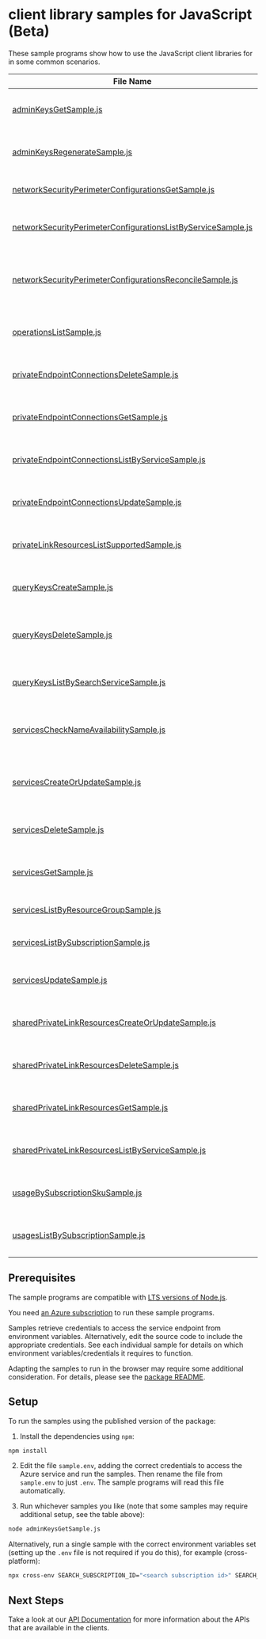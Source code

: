 # client library samples for JavaScript (Beta)

These sample programs show how to use the JavaScript client libraries for in some common scenarios.

| **File Name**                                                                                                             | **Description**                                                                                                                                                                                                                                                                                                                                                                                                 |
| ------------------------------------------------------------------------------------------------------------------------- | --------------------------------------------------------------------------------------------------------------------------------------------------------------------------------------------------------------------------------------------------------------------------------------------------------------------------------------------------------------------------------------------------------------- |
| [adminKeysGetSample.js][adminkeysgetsample]                                                                               | Gets the primary and secondary admin API keys for the specified Azure AI Search service. x-ms-original-file: specification/search/resource-manager/Microsoft.Search/preview/2024-06-01-preview/examples/SearchGetAdminKeys.json                                                                                                                                                                                 |
| [adminKeysRegenerateSample.js][adminkeysregeneratesample]                                                                 | Regenerates either the primary or secondary admin API key. You can only regenerate one key at a time. x-ms-original-file: specification/search/resource-manager/Microsoft.Search/preview/2024-06-01-preview/examples/SearchRegenerateAdminKey.json                                                                                                                                                              |
| [networkSecurityPerimeterConfigurationsGetSample.js][networksecurityperimeterconfigurationsgetsample]                     | Gets a network security perimeter configuration. x-ms-original-file: specification/search/resource-manager/Microsoft.Search/preview/2024-06-01-preview/examples/NetworkSecurityPerimeterConfigurationsGet.json                                                                                                                                                                                                  |
| [networkSecurityPerimeterConfigurationsListByServiceSample.js][networksecurityperimeterconfigurationslistbyservicesample] | Gets a list of network security perimeter configurations for a search service. x-ms-original-file: specification/search/resource-manager/Microsoft.Search/preview/2024-06-01-preview/examples/NetworkSecurityPerimeterConfigurationsListByService.json                                                                                                                                                          |
| [networkSecurityPerimeterConfigurationsReconcileSample.js][networksecurityperimeterconfigurationsreconcilesample]         | Reconcile network security perimeter configuration for the Azure AI Search resource provider. This triggers a manual resync with network security perimeter configurations by ensuring the search service carries the latest configuration. x-ms-original-file: specification/search/resource-manager/Microsoft.Search/preview/2024-06-01-preview/examples/NetworkSecurityPerimeterConfigurationsReconcile.json |
| [operationsListSample.js][operationslistsample]                                                                           | Lists all of the available REST API operations of the Microsoft.Search provider. x-ms-original-file: specification/search/resource-manager/Microsoft.Search/preview/2024-06-01-preview/examples/SearchListOperations.json                                                                                                                                                                                       |
| [privateEndpointConnectionsDeleteSample.js][privateendpointconnectionsdeletesample]                                       | Disconnects the private endpoint connection and deletes it from the search service. x-ms-original-file: specification/search/resource-manager/Microsoft.Search/preview/2024-06-01-preview/examples/DeletePrivateEndpointConnection.json                                                                                                                                                                         |
| [privateEndpointConnectionsGetSample.js][privateendpointconnectionsgetsample]                                             | Gets the details of the private endpoint connection to the search service in the given resource group. x-ms-original-file: specification/search/resource-manager/Microsoft.Search/preview/2024-06-01-preview/examples/GetPrivateEndpointConnection.json                                                                                                                                                         |
| [privateEndpointConnectionsListByServiceSample.js][privateendpointconnectionslistbyservicesample]                         | Gets a list of all private endpoint connections in the given service. x-ms-original-file: specification/search/resource-manager/Microsoft.Search/preview/2024-06-01-preview/examples/ListPrivateEndpointConnectionsByService.json                                                                                                                                                                               |
| [privateEndpointConnectionsUpdateSample.js][privateendpointconnectionsupdatesample]                                       | Updates a private endpoint connection to the search service in the given resource group. x-ms-original-file: specification/search/resource-manager/Microsoft.Search/preview/2024-06-01-preview/examples/UpdatePrivateEndpointConnection.json                                                                                                                                                                    |
| [privateLinkResourcesListSupportedSample.js][privatelinkresourceslistsupportedsample]                                     | Gets a list of all supported private link resource types for the given service. x-ms-original-file: specification/search/resource-manager/Microsoft.Search/preview/2024-06-01-preview/examples/ListSupportedPrivateLinkResources.json                                                                                                                                                                           |
| [queryKeysCreateSample.js][querykeyscreatesample]                                                                         | Generates a new query key for the specified search service. You can create up to 50 query keys per service. x-ms-original-file: specification/search/resource-manager/Microsoft.Search/preview/2024-06-01-preview/examples/SearchCreateQueryKey.json                                                                                                                                                            |
| [queryKeysDeleteSample.js][querykeysdeletesample]                                                                         | Deletes the specified query key. Unlike admin keys, query keys are not regenerated. The process for regenerating a query key is to delete and then recreate it. x-ms-original-file: specification/search/resource-manager/Microsoft.Search/preview/2024-06-01-preview/examples/SearchDeleteQueryKey.json                                                                                                        |
| [queryKeysListBySearchServiceSample.js][querykeyslistbysearchservicesample]                                               | Returns the list of query API keys for the given Azure AI Search service. x-ms-original-file: specification/search/resource-manager/Microsoft.Search/preview/2024-06-01-preview/examples/SearchListQueryKeysBySearchService.json                                                                                                                                                                                |
| [servicesCheckNameAvailabilitySample.js][serviceschecknameavailabilitysample]                                             | Checks whether or not the given search service name is available for use. Search service names must be globally unique since they are part of the service URI (https://<name>.search.windows.net). x-ms-original-file: specification/search/resource-manager/Microsoft.Search/preview/2024-06-01-preview/examples/SearchCheckNameAvailability.json                                                              |
| [servicesCreateOrUpdateSample.js][servicescreateorupdatesample]                                                           | Creates or updates a search service in the given resource group. If the search service already exists, all properties will be updated with the given values. x-ms-original-file: specification/search/resource-manager/Microsoft.Search/preview/2024-06-01-preview/examples/SearchCreateOrUpdateService.json                                                                                                    |
| [servicesDeleteSample.js][servicesdeletesample]                                                                           | Deletes a search service in the given resource group, along with its associated resources. x-ms-original-file: specification/search/resource-manager/Microsoft.Search/preview/2024-06-01-preview/examples/SearchDeleteService.json                                                                                                                                                                              |
| [servicesGetSample.js][servicesgetsample]                                                                                 | Gets the search service with the given name in the given resource group. x-ms-original-file: specification/search/resource-manager/Microsoft.Search/preview/2024-06-01-preview/examples/SearchGetService.json                                                                                                                                                                                                   |
| [servicesListByResourceGroupSample.js][serviceslistbyresourcegroupsample]                                                 | Gets a list of all Search services in the given resource group. x-ms-original-file: specification/search/resource-manager/Microsoft.Search/preview/2024-06-01-preview/examples/SearchListServicesByResourceGroup.json                                                                                                                                                                                           |
| [servicesListBySubscriptionSample.js][serviceslistbysubscriptionsample]                                                   | Gets a list of all Search services in the given subscription. x-ms-original-file: specification/search/resource-manager/Microsoft.Search/preview/2024-06-01-preview/examples/SearchListServicesBySubscription.json                                                                                                                                                                                              |
| [servicesUpdateSample.js][servicesupdatesample]                                                                           | Updates an existing search service in the given resource group. x-ms-original-file: specification/search/resource-manager/Microsoft.Search/preview/2024-06-01-preview/examples/SearchUpdateService.json                                                                                                                                                                                                         |
| [sharedPrivateLinkResourcesCreateOrUpdateSample.js][sharedprivatelinkresourcescreateorupdatesample]                       | Initiates the creation or update of a shared private link resource managed by the search service in the given resource group. x-ms-original-file: specification/search/resource-manager/Microsoft.Search/preview/2024-06-01-preview/examples/CreateOrUpdateSharedPrivateLinkResource.json                                                                                                                       |
| [sharedPrivateLinkResourcesDeleteSample.js][sharedprivatelinkresourcesdeletesample]                                       | Initiates the deletion of the shared private link resource from the search service. x-ms-original-file: specification/search/resource-manager/Microsoft.Search/preview/2024-06-01-preview/examples/DeleteSharedPrivateLinkResource.json                                                                                                                                                                         |
| [sharedPrivateLinkResourcesGetSample.js][sharedprivatelinkresourcesgetsample]                                             | Gets the details of the shared private link resource managed by the search service in the given resource group. x-ms-original-file: specification/search/resource-manager/Microsoft.Search/preview/2024-06-01-preview/examples/GetSharedPrivateLinkResource.json                                                                                                                                                |
| [sharedPrivateLinkResourcesListByServiceSample.js][sharedprivatelinkresourceslistbyservicesample]                         | Gets a list of all shared private link resources managed by the given service. x-ms-original-file: specification/search/resource-manager/Microsoft.Search/preview/2024-06-01-preview/examples/ListSharedPrivateLinkResourcesByService.json                                                                                                                                                                      |
| [usageBySubscriptionSkuSample.js][usagebysubscriptionskusample]                                                           | Gets the quota usage for a search sku in the given subscription. x-ms-original-file: specification/search/resource-manager/Microsoft.Search/preview/2024-06-01-preview/examples/GetQuotaUsage.json                                                                                                                                                                                                              |
| [usagesListBySubscriptionSample.js][usageslistbysubscriptionsample]                                                       | Get a list of all Azure AI Search quota usages across the subscription. x-ms-original-file: specification/search/resource-manager/Microsoft.Search/preview/2024-06-01-preview/examples/GetQuotaUsagesList.json                                                                                                                                                                                                  |

## Prerequisites

The sample programs are compatible with [LTS versions of Node.js](https://github.com/nodejs/release#release-schedule).

You need [an Azure subscription][freesub] to run these sample programs.

Samples retrieve credentials to access the service endpoint from environment variables. Alternatively, edit the source code to include the appropriate credentials. See each individual sample for details on which environment variables/credentials it requires to function.

Adapting the samples to run in the browser may require some additional consideration. For details, please see the [package README][package].

## Setup

To run the samples using the published version of the package:

1. Install the dependencies using `npm`:

```bash
npm install
```

2. Edit the file `sample.env`, adding the correct credentials to access the Azure service and run the samples. Then rename the file from `sample.env` to just `.env`. The sample programs will read this file automatically.

3. Run whichever samples you like (note that some samples may require additional setup, see the table above):

```bash
node adminKeysGetSample.js
```

Alternatively, run a single sample with the correct environment variables set (setting up the `.env` file is not required if you do this), for example (cross-platform):

```bash
npx cross-env SEARCH_SUBSCRIPTION_ID="<search subscription id>" SEARCH_RESOURCE_GROUP="<search resource group>" node adminKeysGetSample.js
```

## Next Steps

Take a look at our [API Documentation][apiref] for more information about the APIs that are available in the clients.

[adminkeysgetsample]: https://github.com/Azure/azure-sdk-for-js/blob/main/sdk/search/arm-search/samples/v3-beta/javascript/adminKeysGetSample.js
[adminkeysregeneratesample]: https://github.com/Azure/azure-sdk-for-js/blob/main/sdk/search/arm-search/samples/v3-beta/javascript/adminKeysRegenerateSample.js
[networksecurityperimeterconfigurationsgetsample]: https://github.com/Azure/azure-sdk-for-js/blob/main/sdk/search/arm-search/samples/v3-beta/javascript/networkSecurityPerimeterConfigurationsGetSample.js
[networksecurityperimeterconfigurationslistbyservicesample]: https://github.com/Azure/azure-sdk-for-js/blob/main/sdk/search/arm-search/samples/v3-beta/javascript/networkSecurityPerimeterConfigurationsListByServiceSample.js
[networksecurityperimeterconfigurationsreconcilesample]: https://github.com/Azure/azure-sdk-for-js/blob/main/sdk/search/arm-search/samples/v3-beta/javascript/networkSecurityPerimeterConfigurationsReconcileSample.js
[operationslistsample]: https://github.com/Azure/azure-sdk-for-js/blob/main/sdk/search/arm-search/samples/v3-beta/javascript/operationsListSample.js
[privateendpointconnectionsdeletesample]: https://github.com/Azure/azure-sdk-for-js/blob/main/sdk/search/arm-search/samples/v3-beta/javascript/privateEndpointConnectionsDeleteSample.js
[privateendpointconnectionsgetsample]: https://github.com/Azure/azure-sdk-for-js/blob/main/sdk/search/arm-search/samples/v3-beta/javascript/privateEndpointConnectionsGetSample.js
[privateendpointconnectionslistbyservicesample]: https://github.com/Azure/azure-sdk-for-js/blob/main/sdk/search/arm-search/samples/v3-beta/javascript/privateEndpointConnectionsListByServiceSample.js
[privateendpointconnectionsupdatesample]: https://github.com/Azure/azure-sdk-for-js/blob/main/sdk/search/arm-search/samples/v3-beta/javascript/privateEndpointConnectionsUpdateSample.js
[privatelinkresourceslistsupportedsample]: https://github.com/Azure/azure-sdk-for-js/blob/main/sdk/search/arm-search/samples/v3-beta/javascript/privateLinkResourcesListSupportedSample.js
[querykeyscreatesample]: https://github.com/Azure/azure-sdk-for-js/blob/main/sdk/search/arm-search/samples/v3-beta/javascript/queryKeysCreateSample.js
[querykeysdeletesample]: https://github.com/Azure/azure-sdk-for-js/blob/main/sdk/search/arm-search/samples/v3-beta/javascript/queryKeysDeleteSample.js
[querykeyslistbysearchservicesample]: https://github.com/Azure/azure-sdk-for-js/blob/main/sdk/search/arm-search/samples/v3-beta/javascript/queryKeysListBySearchServiceSample.js
[serviceschecknameavailabilitysample]: https://github.com/Azure/azure-sdk-for-js/blob/main/sdk/search/arm-search/samples/v3-beta/javascript/servicesCheckNameAvailabilitySample.js
[servicescreateorupdatesample]: https://github.com/Azure/azure-sdk-for-js/blob/main/sdk/search/arm-search/samples/v3-beta/javascript/servicesCreateOrUpdateSample.js
[servicesdeletesample]: https://github.com/Azure/azure-sdk-for-js/blob/main/sdk/search/arm-search/samples/v3-beta/javascript/servicesDeleteSample.js
[servicesgetsample]: https://github.com/Azure/azure-sdk-for-js/blob/main/sdk/search/arm-search/samples/v3-beta/javascript/servicesGetSample.js
[serviceslistbyresourcegroupsample]: https://github.com/Azure/azure-sdk-for-js/blob/main/sdk/search/arm-search/samples/v3-beta/javascript/servicesListByResourceGroupSample.js
[serviceslistbysubscriptionsample]: https://github.com/Azure/azure-sdk-for-js/blob/main/sdk/search/arm-search/samples/v3-beta/javascript/servicesListBySubscriptionSample.js
[servicesupdatesample]: https://github.com/Azure/azure-sdk-for-js/blob/main/sdk/search/arm-search/samples/v3-beta/javascript/servicesUpdateSample.js
[sharedprivatelinkresourcescreateorupdatesample]: https://github.com/Azure/azure-sdk-for-js/blob/main/sdk/search/arm-search/samples/v3-beta/javascript/sharedPrivateLinkResourcesCreateOrUpdateSample.js
[sharedprivatelinkresourcesdeletesample]: https://github.com/Azure/azure-sdk-for-js/blob/main/sdk/search/arm-search/samples/v3-beta/javascript/sharedPrivateLinkResourcesDeleteSample.js
[sharedprivatelinkresourcesgetsample]: https://github.com/Azure/azure-sdk-for-js/blob/main/sdk/search/arm-search/samples/v3-beta/javascript/sharedPrivateLinkResourcesGetSample.js
[sharedprivatelinkresourceslistbyservicesample]: https://github.com/Azure/azure-sdk-for-js/blob/main/sdk/search/arm-search/samples/v3-beta/javascript/sharedPrivateLinkResourcesListByServiceSample.js
[usagebysubscriptionskusample]: https://github.com/Azure/azure-sdk-for-js/blob/main/sdk/search/arm-search/samples/v3-beta/javascript/usageBySubscriptionSkuSample.js
[usageslistbysubscriptionsample]: https://github.com/Azure/azure-sdk-for-js/blob/main/sdk/search/arm-search/samples/v3-beta/javascript/usagesListBySubscriptionSample.js
[apiref]: https://docs.microsoft.com/javascript/api/@azure/arm-search?view=azure-node-preview
[freesub]: https://azure.microsoft.com/free/
[package]: https://github.com/Azure/azure-sdk-for-js/tree/main/sdk/search/arm-search/README.md
